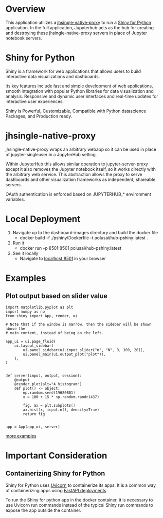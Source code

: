 # Overview
This application utilizes a [jhsingle-native-proxy](https://pypi.org/project/jhsingle-native-proxy/) to run a [Shiny for Python](https://shiny.posit.co/py/) application. In the full application, Jupyterhub acts as the hub for creating and destroying these jhsingle-native-proxy servers in place of Jupyter notebook servers.

# Shiny for Python
Shiny is a framework for web applications that allows users to build interactive data visualizations and dashboards.

Its key features include fast and simple development of web applications, smooth integration with popular Python libraries for data visualization and analysis. Responsive and dynamic user interfaces and real-time updates for interactive user experiences.

Shiny is Powerful, Customizable, Compatible with Python datascience Packages, and Production ready.

# jhsingle-native-proxy
jhsingle-native-proxy wraps an arbitrary webapp so it can be used in place of jupyter-singleuser in a JupyterHub setting.

Within JupyterHub this allows similar operation to jupyter-server-proxy except it also removes the Jupyter notebook itself, so it works directly with the arbitrary web service. This abstraction allows the proxy to serve dashboards and other visualization frameworks as independent, shareable servers.

OAuth authentication is enforced based on JUPYTERHUB_* environment variables.

# Local Deployment
1. Navigate up to the dashboard-images directory and build the docker file
    - docker build -f ./pshiny/Dockerfile -t polusai/hub-pshiny:latest .
2. Run it
    - docker run -p 8501:8501 polusai/hub-pshiny:latest
3. See it locally
    - Navigate to [localhost:8501](localhost:8501) in your browser

# Examples
## Plot output based on slider value
```dotnetcli
import matplotlib.pyplot as plt
import numpy as np
from shiny import App, render, ui

# Note that if the window is narrow, then the sidebar will be shown above the
# main content, instead of being on the left.

app_ui = ui.page_fluid(
    ui.layout_sidebar(
        ui.panel_sidebar(ui.input_slider("n", "N", 0, 100, 20)),
        ui.panel_main(ui.output_plot("plot")),
    ),
)


def server(input, output, session):
    @output
    @render.plot(alt="A histogram")
    def plot() -> object:
        np.random.seed(19680801)
        x = 100 + 15 * np.random.randn(437)

        fig, ax = plt.subplots()
        ax.hist(x, input.n(), density=True)
        return fig


app = App(app_ui, server)

```
[more examples](https://shinylive.io/py/examples/)

# Important Consideration

## Containerizing Shiny for Python
Shiny for Python uses [Uvicorn](https://www.uvicorn.org/) to containerize its apps. It is a common way of containerizing apps using [FastAPI deployments](https://fastapi.tiangolo.com/deployment/docker/).

To run the Shiny for python app in the docker container, it is necessary to use Uvicorn run commands instead of the typical Shiny run commands to expose the app outside the container.